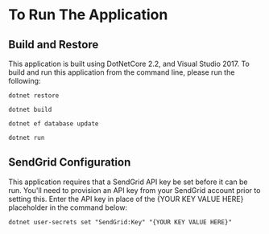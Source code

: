 # To Run The Application

## Build and Restore

This application is built using DotNetCore 2.2, and Visual Studio 2017.  To build and run this application from the command line, please run the following:

```
dotnet restore
```
```
dotnet build
```
```
dotnet ef database update
```
```
dotnet run
```

## SendGrid Configuration
This application requires that a SendGrid API key be set before it can be run.  You'll need to provision an API key from your SendGrid account prior to setting this.  Enter the API key in place of the {YOUR KEY VALUE HERE} placeholder in the command below:

```
dotnet user-secrets set "SendGrid:Key" "{YOUR KEY VALUE HERE}"
```

